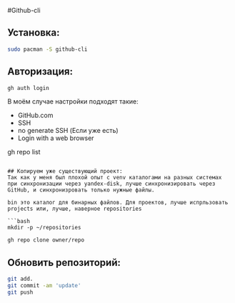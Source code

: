 #Github-cli

## Установка:

```bash
sudo pacman -S github-cli
```
## Авторизация:

```bash
gh auth login
```
В моём случае настройки подходят такие:
- GitHub.com
- SSH
- no generate SSH (Если уже есть)
- Login with a web browser


gh repo list
```

## Копируем уже существующий проект:
Так как у меня был плохой опыт с venv каталогами на разных системах при синхронизации через yandex-disk, лучше синхронизировать через GitHub, и синхронизровать только нужные файлы.

bin это каталог для бинарных файлов. Для проектов, лучше испрльзовать projects или, лучше, наверное repositories

```bash
mkdir -p ~/repositories
```

```bash
gh repo clone owner/repo
```

## Обновить репозиторий:

```bash
git add.
git commit -am 'update'
git push
```
